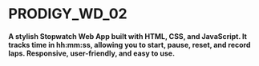 # PRODIGY_WD_02
#### A stylish Stopwatch Web App built with HTML, CSS, and JavaScript. It tracks time in hh:mm:ss, allowing you to start, pause, reset, and record laps. Responsive, user-friendly, and easy to use.    
    
    
